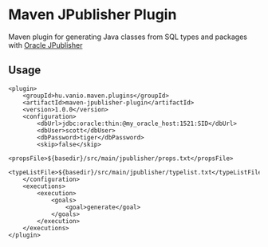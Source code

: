 Maven JPublisher Plugin
=======================

Maven plugin for generating Java classes from SQL types and packages with [Oracle JPublisher](http://docs.oracle.com/cd/B28359_01/java.111/b31226/intro.htm "Oracle JPublisher documentation")

Usage
-----

    <plugin>
        <groupId>hu.vanio.maven.plugins</groupId>
        <artifactId>maven-jpublisher-plugin</artifactId>
        <version>1.0.0</version>
        <configuration>
            <dbUrl>jdbc:oracle:thin:@my_oracle_host:1521:SID</dbUrl>
            <dbUser>scott</dbUser>
            <dbPassword>tiger</dbPassword>
            <skip>false</skip>
            <propsFile>${basedir}/src/main/jpublisher/props.txt</propsFile>
            <typeListFile>${basedir}/src/main/jpublisher/typelist.txt</typeListFile>
        </configuration>
        <executions>
            <execution>
                <goals>
                    <goal>generate</goal>
                </goals>
            </execution>
        </executions>
    </plugin>


